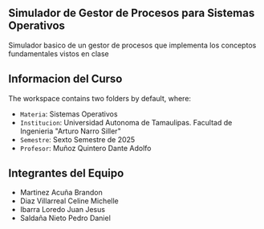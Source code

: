 ## Simulador de Gestor de Procesos para Sistemas Operativos

Simulador basico de un gestor de procesos que implementa los conceptos fundamentales vistos en clase

## Informacion del Curso 

The workspace contains two folders by default, where:

- `Materia`: Sistemas Operativos 
- `Institucion`: Universidad Autonoma de Tamaulipas. Facultad de Ingenieria "Arturo Narro Siller"
- `Semestre`: Sexto Semestre de 2025
- `Profesor`: Muñoz Quintero Dante Adolfo

## Integrantes del Equipo
- Martinez Acuña Brandon
- Diaz Villarreal Celine Michelle
- Ibarra Loredo Juan Jesus
- Saldaña Nieto Pedro Daniel
